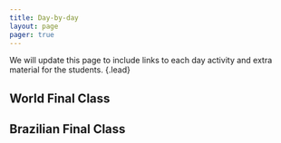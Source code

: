 ```yaml
---
title: Day-by-day
layout: page
pager: true
---
```


We will update this page to include links to each day activity and extra material for the students.
{.lead}

## World Final Class

## Brazilian Final Class

